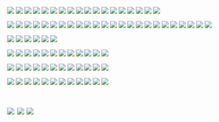 ![](https://media.discordapp.net/attachments/1188072799303118859/1188072922603073536/one.gif?ex=65993222&is=6586bd22&hm=5c7f90148b664130df2d6154334b3d1663599ad9c45dd3371a386ec63f4741e6&=) ![](https://media.discordapp.net/attachments/1188072799303118859/1188073200219848804/two.gif?ex=65993264&is=6586bd64&hm=4e1852ed631edf8c086a7bc5b82c8df1360349d0cb680ef1c3c3c92ca6e9c814&=) ![](https://media.discordapp.net/attachments/1188072799303118859/1188073373809512508/three.gif?ex=6599328d&is=6586bd8d&hm=dae0491ec775a5918caa2bca5d351b1f11153bc80f421aaea5b5810e57310e72&=) ![](https://graphic.neocities.org/blinki3.gif) ![](https://media.discordapp.net/attachments/1188072799303118859/1188073487202529300/EEK.gif?ex=659932a8&is=6586bda8&hm=883c14eafa6982df7695cd111538bcfe6423705803e354b308cdc834de9e0838&=) ![](https://ugleeblinkie.carrd.co/assets/images/image41.gif?v01485035087951) ![](https://gifcity.carrd.co/assets/images/gallery93/171c273c.gif?v=7421cb56) ![](https://graphic.neocities.org/tumblr_inline_pgju27ApAs1woetw2_500.gif) ![](https://gifcity.carrd.co/assets/images/gallery23/d6d45d61.gif?v=7421cb56) ![](https://gifcity.carrd.co/assets/images/gallery23/5766b117.gif?v=7421cb56) ![](https://gifcity.carrd.co/assets/images/gallery23/37a9f40c.png?v=7421cb56) ![](https://gifcity.carrd.co/assets/images/gallery23/95fa12b0.gif?v=7421cb56) ![](https://gifcity.carrd.co/assets/images/gallery23/e5475b61.gif?v=7421cb56) ![](https://graphic.neocities.org/1e85df26-261e-4caf-a6fb-0eb6cc390443.gif) ![](https://y2k.neocities.org/blinkiez/1289276cej2kymrha.gif) ![](https://y2k.neocities.org/blinkiez/h722.gif) ![](https://64.media.tumblr.com/7cacc158fec8d2d2b3f451426151ba66/78c75168f9ef587b-16/s250x400/faa4fb006c83106210ee4698d43059e261a71d86.gifv) ![](https://64.media.tumblr.com/c1afa78fbdf9af4e4925edc137cd19c7/a475e77a703ba1e3-e6/s250x400/43c51661fc82933c47773a037a63d157c7c88cdf.gifv)

![](https://images-wixmp-ed30a86b8c4ca887773594c2.wixmp.com/f/5288aadd-fd59-45a5-925e-1bd7487027a5/des25yg-ec8d36a7-0724-4a3e-a7e4-52a0b135924b.gif?token=eyJ0eXAiOiJKV1QiLCJhbGciOiJIUzI1NiJ9.eyJzdWIiOiJ1cm46YXBwOjdlMGQxODg5ODIyNjQzNzNhNWYwZDQxNWVhMGQyNmUwIiwiaXNzIjoidXJuOmFwcDo3ZTBkMTg4OTgyMjY0MzczYTVmMGQ0MTVlYTBkMjZlMCIsIm9iaiI6W1t7InBhdGgiOiJcL2ZcLzUyODhhYWRkLWZkNTktNDVhNS05MjVlLTFiZDc0ODcwMjdhNVwvZGVzMjV5Zy1lYzhkMzZhNy0wNzI0LTRhM2UtYTdlNC01MmEwYjEzNTkyNGIuZ2lmIn1dXSwiYXVkIjpbInVybjpzZXJ2aWNlOmZpbGUuZG93bmxvYWQiXX0.Oad44JtfW8JA_cFCy1VVB1TJ7KDvnif-7iM9N-BZZQo) ![](https://images-wixmp-ed30a86b8c4ca887773594c2.wixmp.com/f/5288aadd-fd59-45a5-925e-1bd7487027a5/depnwb2-d403467f-d4ce-4f44-91e9-0b8a02d853d5.gif?token=eyJ0eXAiOiJKV1QiLCJhbGciOiJIUzI1NiJ9.eyJzdWIiOiJ1cm46YXBwOjdlMGQxODg5ODIyNjQzNzNhNWYwZDQxNWVhMGQyNmUwIiwiaXNzIjoidXJuOmFwcDo3ZTBkMTg4OTgyMjY0MzczYTVmMGQ0MTVlYTBkMjZlMCIsIm9iaiI6W1t7InBhdGgiOiJcL2ZcLzUyODhhYWRkLWZkNTktNDVhNS05MjVlLTFiZDc0ODcwMjdhNVwvZGVwbndiMi1kNDAzNDY3Zi1kNGNlLTRmNDQtOTFlOS0wYjhhMDJkODUzZDUuZ2lmIn1dXSwiYXVkIjpbInVybjpzZXJ2aWNlOmZpbGUuZG93bmxvYWQiXX0.oKu5pIr3kX2UNrrmgN4Q6gF1s-m3jpevfZ2_AIyvIS0) ![](https://images-wixmp-ed30a86b8c4ca887773594c2.wixmp.com/f/5288aadd-fd59-45a5-925e-1bd7487027a5/depitwv-76976fc3-3f5b-4a0f-a115-1da15534bc20.gif?token=eyJ0eXAiOiJKV1QiLCJhbGciOiJIUzI1NiJ9.eyJzdWIiOiJ1cm46YXBwOjdlMGQxODg5ODIyNjQzNzNhNWYwZDQxNWVhMGQyNmUwIiwiaXNzIjoidXJuOmFwcDo3ZTBkMTg4OTgyMjY0MzczYTVmMGQ0MTVlYTBkMjZlMCIsIm9iaiI6W1t7InBhdGgiOiJcL2ZcLzUyODhhYWRkLWZkNTktNDVhNS05MjVlLTFiZDc0ODcwMjdhNVwvZGVwaXR3di03Njk3NmZjMy0zZjViLTRhMGYtYTExNS0xZGExNTUzNGJjMjAuZ2lmIn1dXSwiYXVkIjpbInVybjpzZXJ2aWNlOmZpbGUuZG93bmxvYWQiXX0.XNSlm6OfS4wg_pCn0o84GhqsghU36HA0wpS6e3SbZRE) ![](https://twigbranch.carrd.co/assets/images/gallery19/ba7c784a.gif?v06786326821951) ![](https://twigbranch.carrd.co/assets/images/gallery14/edcb04ee.gif?v06786326821951) ![](https://ugleeblinkie.carrd.co/assets/images/image25.gif?v01485035087951) ![](https://gifcity.carrd.co/assets/images/gallery14/b39012ed.gif?v=7421cb56) ![](https://gifcity.carrd.co/assets/images/gallery14/94d8a931.gif?v=7421cb56) ![](https://gifcity.carrd.co/assets/images/gallery14/aeef5624.gif?v=7421cb56) ![](https://gifcity.carrd.co/assets/images/gallery14/8a11528e.gif?v=7421cb56) ![](https://gifcity.carrd.co/assets/images/gallery14/a11f2934.gif?v=7421cb56) ![](https://supplies.ju.mp/assets/images/gallery07/10c843ae.gif?v=6a50b904) ![](https://supplies.ju.mp/assets/images/gallery07/dd2b3c5b.gif?v=6a50b904) ![](https://ugleeblinkie.carrd.co/assets/images/image27.gif?v01485035087951) ![](https://ugleeblinkie.carrd.co/assets/images/image09.gif?v01485035087951) ![](https://graphic.neocities.org/9ab9a63e-f58a-4fa3-9c2e-615cf0323adb.gif) ![](https://y2k.neocities.org/blinkiez/vi16.gif) ![](https://y2k.neocities.org/blinkiez/252731rd2czu7vk5.gif) ![](https://gifcity.carrd.co/assets/images/gallery14/e72c8840.gif?v=7421cb56) ![](https://gifcity.carrd.co/assets/images/gallery14/5f7f6125.gif?v=7421cb56) ![](https://gifcity.carrd.co/assets/images/gallery14/d8c367c0.gif?v=7421cb56) ![](https://64.media.tumblr.com/68580a8b0fdf94a757335deff313cc9d/b4efadd60ae6c6cc-e3/s250x400/82f83b5e49050cac0cfcc331b56d9596239657ee.gifv) ![](https://64.media.tumblr.com/67be177c10d8910d7f3de36ec1758dee/6f9e7505f82bc822-03/s250x400/86460bb99382f4779fbc69b3114855c1d1bfe7f2.gifv) ![](https://64.media.tumblr.com/bb8140d2e8a35e966d23a38fff047677/3558b906d3e28e70-46/s250x400/47951ca3fc6c70ce01a67bc55209bf8d2a58c697.gifv)

![](https://64.media.tumblr.com/ef247b979d235431bd8851cf2c77ae1f/2b4137326e3418cc-46/s250x400/1b6aa00303ee6b508ce2a5b46df6b8e2c4312b9a.gifv) ![](https://64.media.tumblr.com/dee1644641bed7395ebecd74c5de2d1e/adfc9f5dc76702f0-b0/s250x400/92b7b7c6c8c092889e54d9ef50c180f8578d49de.gifv) ![](https://64.media.tumblr.com/fe9b382d478aef02e82cfe3572c000d0/c308eb2d3c2d99ca-cf/s250x400/d625698bb99d102d3b2b190d9c36532b49ef0a64.gifv) ![](https://64.media.tumblr.com/53619dfe5378aab2fbc42610e6c138a0/09a8607fc1fcb81c-6b/s250x400/8e5b9d860371a4e2597a6b51b9d28f9a7a5fbb12.gifv) ![](https://64.media.tumblr.com/751cb9ea9cc49568a4f43ed66e62a161/a475e77a703ba1e3-05/s250x400/746213e930d527e1e846363cbc637a2d64366428.gifv) ![](https://64.media.tumblr.com/d4ea48418a10dedc9b0c3451abcc9896/af8b80e36e0ae1c1-2a/s250x400/f1e48bff84358739b7c490a2e9d341e954d5196c.gifv)

![](https://ugleeblinkie.carrd.co/assets/images/image28.gif?v01485035087951) ![](https://gifcity.carrd.co/assets/images/gallery17/f0db10c6.gif?v=7421cb56) ![](https://funshinesblinkies.carrd.co/assets/images/gallery05/3ec563af.gif?v=faca5e6c) ![](https://gifcity.carrd.co/assets/images/gallery17/e70860b4.jpg?v=7421cb56) ![](https://gifcity.carrd.co/assets/images/gallery17/c587b2cd.gif?v=7421cb56) ![](https://gifcity.carrd.co/assets/images/gallery17/f498a65b.gif?v=7421cb56) ![](https://graphic.neocities.org/54fdd27d-2637-4b20-b07c-ea9094e2b6e6.gif) ![](https://y2k.neocities.org/blinkiez/newbatch/tumblr_pash9iqtin1wba83ho1_250.gif) ![](https://biscuit.crd.co/assets/images/gallery80/4edc0125.gif?v=ca0f6e9d) ![](https://64.media.tumblr.com/c246b9b6bb98a72365e44ada907d840a/77711b58b380244a-75/s250x400/f0ac1a2f131c0af91d40a1092f8ce4f08ed02cb6.gifv) ![](https://64.media.tumblr.com/fe63dee2fc8d93ad85a9f4a482247607/798135f7770bc806-81/s250x400/bbe4d70550b546db89a8201d77126adc9a1e4eae.gifv) ![](https://64.media.tumblr.com/fc9477af72d0caf4a69fead9732d41f0/34f9c7da92c1a9b5-cc/s250x400/8f1fa54b0c31a0f182d7f052259004e401d8355d.gifv)

![](https://gifcity.carrd.co/assets/images/gallery18/cb0f5b2c.gif?v=7421cb56) ![](https://gifcity.carrd.co/assets/images/gallery18/bc8e5f0f.gif?v=7421cb56) ![](https://gifcity.carrd.co/assets/images/gallery18/33b6e7f8.gif?v=7421cb56) ![](https://gifcity.carrd.co/assets/images/gallery18/c6e03148.gif?v=7421cb56) ![](https://graphic.neocities.org/tumblr_oudjk6CHwe1vzpsxto3_250.gif) ![](https://64.media.tumblr.com/2ccaa825c6406897c6f19f07c2b82628/97a1e3441cbf5a23-82/s250x400/aece89f21c95aa37c4204d12827928f68081dfdd.gifv) ![](https://64.media.tumblr.com/bfb1856779ff2762206d8e424ce21689/68e393feeeee9c91-1e/s250x400/6051b51ad5bad75a7bb79da9c24df162e54b4212.gifv) ![](https://64.media.tumblr.com/0fa3464d97035f4c062a732175691069/0c112bcbfaf9b285-0f/s250x400/bd8e408a3112260c40e30bfafaf3be531a176c8f.gifv) ![](https://64.media.tumblr.com/3b5caecc0994508720954b342b6c58a6/567275f7ff399e52-68/s250x400/c599fce5c79e4286fa59baaa822cbb265901567b.gifv) ![](https://64.media.tumblr.com/a6f3ebcfd24c6edd3a8da2e540337ed8/2bbb52212c4c0cfa-a6/s250x400/262b8a6e3195fadff62482384d49f3454bf5443e.gifv) ![](https://64.media.tumblr.com/425ce5a67cb585ab866cea59735dfe8a/2bbb52212c4c0cfa-7f/s250x400/da6d6d5e19aa0d2930e77e387adf7a8546f03874.gifv) ![](https://media.discordapp.net/attachments/1188072799303118859/1188079563524288523/blinkiesCafe-3A.gif?ex=65993851&is=6586c351&hm=bdfcc183f8c38952ec0ef48151c57a88235bbcb02a743724d0ed3d0ae82a4e29&=)

![](https://gifcity.carrd.co/assets/images/gallery20/1852faa8.gif?v=7421cb56) ![](https://graphic.neocities.org/insomniacblinkie.gif) ![](https://gifcity.carrd.co/assets/images/gallery20/d9c6c78a.gif?v=7421cb56) ![](https://gifcity.carrd.co/assets/images/gallery20/8d6b592f.gif?v=7421cb56) ![](https://gifcity.carrd.co/assets/images/gallery20/7aa6620b.gif?v=7421cb56) ![](https://ugleeblinkie.carrd.co/assets/images/image61.gif?v01485035087951) ![](https://ugleeblinkie.carrd.co/assets/images/image17.gif?v01485035087951) ![](https://gifcity.carrd.co/assets/images/gallery20/f8d212ac.gif?v=7421cb56) ![](https://gifcity.carrd.co/assets/images/gallery20/99451b42.gif?v=7421cb56) ![](https://ugleeblinkie.carrd.co/assets/images/image56.gif?v01485035087951) ![](https://graphic.neocities.org/an5.gif) ![](https://64.media.tumblr.com/4ac55051ec4baabca2e7956f245b4252/97a1e3441cbf5a23-a2/s250x400/46a9cdb0f576c0a900d1e442d9e7cfaa5c5099cf.gifv)

# ![](https://images-wixmp-ed30a86b8c4ca887773594c2.wixmp.com/f/caafea31-e395-44f5-8bf4-c2535909c8e3/dti4ny-a9c99454-7c13-4a40-b1c1-d23c2234ede7.gif?token=eyJ0eXAiOiJKV1QiLCJhbGciOiJIUzI1NiJ9.eyJzdWIiOiJ1cm46YXBwOjdlMGQxODg5ODIyNjQzNzNhNWYwZDQxNWVhMGQyNmUwIiwiaXNzIjoidXJuOmFwcDo3ZTBkMTg4OTgyMjY0MzczYTVmMGQ0MTVlYTBkMjZlMCIsIm9iaiI6W1t7InBhdGgiOiJcL2ZcL2NhYWZlYTMxLWUzOTUtNDRmNS04YmY0LWMyNTM1OTA5YzhlM1wvZHRpNG55LWE5Yzk5NDU0LTdjMTMtNGE0MC1iMWMxLWQyM2MyMjM0ZWRlNy5naWYifV1dLCJhdWQiOlsidXJuOnNlcnZpY2U6ZmlsZS5kb3dubG9hZCJdfQ.Max8wrLSIYm5M7j09BgO0nEDdIRodMeJrkjMgyVc-Yg) ![](https://images-wixmp-ed30a86b8c4ca887773594c2.wixmp.com/f/09b1ea4d-6091-4c1e-9b4b-c36a22d47a2b/d2x3qos-c209e779-3f6e-44ee-a97f-a41910f45442.gif?token=eyJ0eXAiOiJKV1QiLCJhbGciOiJIUzI1NiJ9.eyJzdWIiOiJ1cm46YXBwOjdlMGQxODg5ODIyNjQzNzNhNWYwZDQxNWVhMGQyNmUwIiwiaXNzIjoidXJuOmFwcDo3ZTBkMTg4OTgyMjY0MzczYTVmMGQ0MTVlYTBkMjZlMCIsIm9iaiI6W1t7InBhdGgiOiJcL2ZcLzA5YjFlYTRkLTYwOTEtNGMxZS05YjRiLWMzNmEyMmQ0N2EyYlwvZDJ4M3Fvcy1jMjA5ZTc3OS0zZjZlLTQ0ZWUtYTk3Zi1hNDE5MTBmNDU0NDIuZ2lmIn1dXSwiYXVkIjpbInVybjpzZXJ2aWNlOmZpbGUuZG93bmxvYWQiXX0.6zGpc25nDw3WA5xWeYRA4n0B74x9ZWQ02GmIb4ySI-M) ![](https://images-wixmp-ed30a86b8c4ca887773594c2.wixmp.com/f/21b4d20b-8b8c-4b94-b664-4b7fcc9ac2ee/d1hce73-bf735c6b-2673-4d26-a56c-37da1b9f0940.png/v1/fill/w_92,h_58,q_80,strp/stewie_griffin_stamp_by_raephen_d1hce73-fullview.jpg?token=eyJ0eXAiOiJKV1QiLCJhbGciOiJIUzI1NiJ9.eyJzdWIiOiJ1cm46YXBwOjdlMGQxODg5ODIyNjQzNzNhNWYwZDQxNWVhMGQyNmUwIiwiaXNzIjoidXJuOmFwcDo3ZTBkMTg4OTgyMjY0MzczYTVmMGQ0MTVlYTBkMjZlMCIsIm9iaiI6W1t7ImhlaWdodCI6Ijw9NTgiLCJwYXRoIjoiXC9mXC8yMWI0ZDIwYi04YjhjLTRiOTQtYjY2NC00YjdmY2M5YWMyZWVcL2QxaGNlNzMtYmY3MzVjNmItMjY3My00ZDI2LWE1NmMtMzdkYTFiOWYwOTQwLnBuZyIsIndpZHRoIjoiPD05MiJ9XV0sImF1ZCI6WyJ1cm46c2VydmljZTppbWFnZS5vcGVyYXRpb25zIl19.G3S9f4qmTKLDFgyeb4zUFCRki9J3kMA1wX_xQNur-rI)
